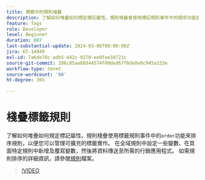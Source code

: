 ```yaml
---
title: 標籤中的規則棧疊
description: 了解如何堆疊如何規定標記屬性。規則堆疊會使用標記規則事件中的順序功能進行規則排序，以便您可以管理可擴展的標記實施。
feature: Tags
role: Developer
level: Beginner
duration: 807
last-substantial-update: 2024-03-06T00:00:00Z
jira: KT-14949
exl-id: 7a6de70c-adb5-442c-9270-ee0fee38721c
source-git-commit: 286c85aa88d44574f00ded67f0de8e0c945a153e
workflow-type: tm+mt
source-wordcount: '98'
ht-degree: 36%

---
```


# 棧疊標籤規則

了解如何堆疊如何規定標記屬性。規則棧疊使用標籤規則事件中的`order`功能來排序規則，以便您可以管理可擴充的標籤實作。 在全域規則中設定一些變數、在頁面特定規則中新增及覆寫變數，然後將資料傳送至所需的行銷應用程式。 如需規則排序的詳細資訊，請參閱[規則](https://experienceleague.adobe.com/docs/experience-platform/tags/ui/rules.html?lang=zh-Hant#rule-ordering)檔案。

>[!VIDEO](https://video.tv.adobe.com/v/3427710/?learn=on&enablevpops)
